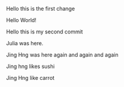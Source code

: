 Hello this is the first change

Hello World!

Hello this is my second commit

Julia was here.

Jing Hng was here again and again and again

Jing hng likes sushi

Jing Hng like carrot